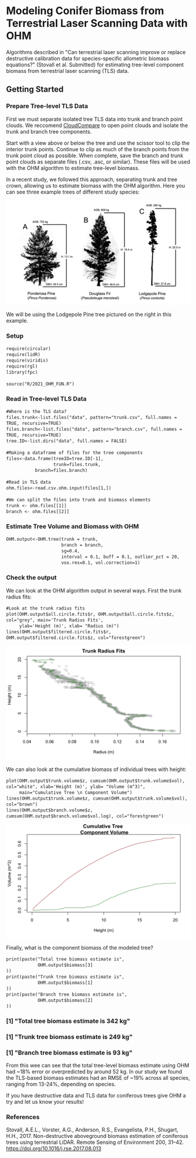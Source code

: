 

# Modeling Conifer Biomass from Terrestrial Laser Scanning Data with OHM
Algorithms described in "Can terrestrial laser scanning improve or replace destructive calibration data for species-specific allometric biomass equations?" (Stovall et al. Submitted) for estimating tree-level component biomass from terrestrial laser scanning (TLS) data. 

## Getting Started

### Prepare Tree-level TLS Data
First we must separate isolated tree TLS data into trunk and branch point clouds. We reccomend [CloudCompare](https://www.danielgm.net/cc/]) to open point clouds and isolate the trunk and branch tree components. 

Start with a view above or below the tree and use the scissor tool to clip the interior trunk points. Continue to clip as much of the branch points from the trunk point cloud as possible. When complete, save the branch and trunk point clouds as separate files (.csv, .asc, or similar). These files will be used with the OHM algorithm to estimate tree-level biomass.

In a recent study, we followed this approach, separating trunk and tree crown, allowing us to estimate biomass with the OHM algorithm. Here you can see three example trees of different study species:

![](readme/tls.png)

We will be using the Lodgepole Pine tree pictured on the right in this example.

### Setup
```{r echo=T, results='hide'}
require(circular)
require(lidR)
require(viridis)
require(rgl)
library(fpc)

source("R/2021_OHM_FUN.R")

```

### Read in Tree-level TLS Data

```{r}
#Where is the TLS data?
files.trunk<-list.files("data", pattern="trunk.csv", full.names = TRUE, recursive=TRUE)
files.branch<-list.files("data", pattern="branch.csv", full.names = TRUE, recursive=TRUE)
tree.ID<-list.dirs("data", full.names = FALSE)

#Making a dataframe of files for the tree components
files<-data.frame(treeID=tree.ID[-1],
                  trunk=files.trunk,
           branch=files.branch)

#Read in TLS data
ohm.files<-read.csv.ohm.input(files[1,])

#We can split the files into trunk and biomass elements
trunk <- ohm.files[[1]]
branch <- ohm.files[[2]]
```

### Estimate Tree Volume and Biomass with OHM

```{r echo=T, results='hide'}
OHM.output<-OHM.tree(trunk = trunk,
                     branch = branch,
                     sg=0.4,
                     interval = 0.1, buff = 0.1, outlier_pct = 20,
                     vox.res=0.1, vol.correction=1)
```


### Check the output
We can look at the OHM algorithm output in several ways. First the trunk radius fits:
```{r}
#Look at the trunk radius fits
plot(OHM.output$all.circle.fits$r, OHM.output$all.circle.fits$z, col="grey", main='Trunk Radius Fits',
     ylab='Height (m)', xlab= "Radius (m)")
lines(OHM.output$filtered.circle.fits$r, OHM.output$filtered.circle.fits$z, col="forestgreen")
```
![](readme/trunk_radius.png)


We can also look at the cumulative biomass of individual trees with height:
```{r}
plot(OHM.output$trunk.volume$z, cumsum(OHM.output$trunk.volume$vol), col="white", xlab='Height (m)', ylab= "Volume (m^3)", 
     main="Cumulative Tree \n Component Volume")
lines(OHM.output$trunk.volume$z, cumsum(OHM.output$trunk.volume$vol), col="brown")
lines(OHM.output$branch.volume$z, cumsum(OHM.output$branch.volume$vol.log), col="forestgreen")
```
![](readme/tree_volume.png)

Finally, what is the component biomass of the modeled tree? 
```{r}
print(paste("Total tree biomass estimate is",
            OHM.output$biomass[3]
))
print(paste("Trunk tree biomass estimate is",
            OHM.output$biomass[1]
))
print(paste("Branch tree biomass estimate is",
            OHM.output$biomass[2]
))
```
  ### [1] "Total tree biomass estimate is 342 kg"
  ### [1] "Trunk tree biomass estimate is 249 kg"
  ### [1] "Branch tree biomass estimate is 93 kg"
  
From this wee can see that the total tree-level biomass estimate using OHM had ~18% error or overpredicted by around 52 kg. In our study we found the TLS-based biomass estimates had an RMSE of ~19% across all species, ranging from 13-24%, depending on species.

If you have destructive data and TLS data for coniferous trees give OHM a try and let us know your results!

### References
Stovall, A.E.L., Vorster, A.G., Anderson, R.S., Evangelista, P.H., Shugart, H.H., 2017. Non-destructive aboveground biomass estimation of coniferous trees using terrestrial LiDAR. Remote Sensing of Environment 200, 31–42. https://doi.org/10.1016/j.rse.2017.08.013


